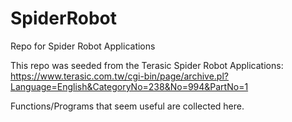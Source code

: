 # SpiderRobot
Repo for Spider Robot Applications

This repo was seeded from the Terasic Spider Robot Applications: https://www.terasic.com.tw/cgi-bin/page/archive.pl?Language=English&CategoryNo=238&No=994&PartNo=1

Functions/Programs that seem useful are collected here.
